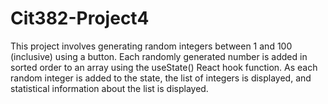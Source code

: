 # Cit382-Project4

This project involves generating random integers between 1 and 100 (inclusive) using a button. Each randomly generated number is added in sorted order to an array using the useState() React hook function. As each random integer is added to the state, the list of integers is displayed, and statistical information about the list is displayed.
